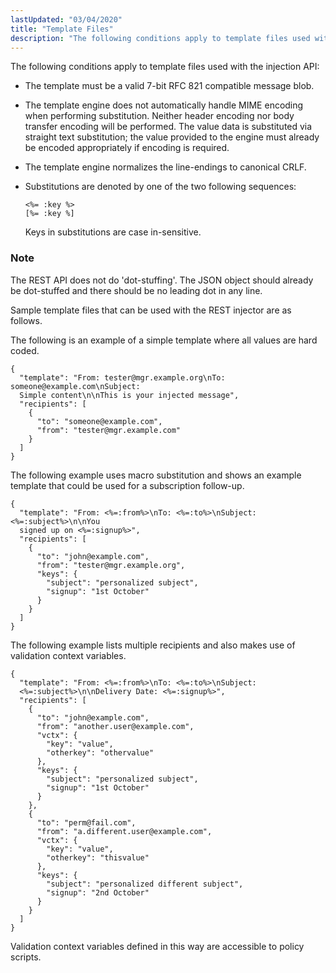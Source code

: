 ```yaml
---
lastUpdated: "03/04/2020"
title: "Template Files"
description: "The following conditions apply to template files used with the injection API The template must be a valid 7 bit RFC 821 compatible message blob The template engine does not automatically handle MIME encoding when performing substitution Neither header encoding nor body transfer encoding will be performed The value data..."
---
```


The following conditions apply to template files used with the injection API:

*   The template must be a valid 7-bit RFC 821 compatible message blob.

*   The template engine does not automatically handle MIME encoding when performing substitution. Neither header encoding nor body transfer encoding will be performed. The value data is substituted via straight text substitution; the value provided to the engine must already be encoded appropriately if encoding is required.

*   The template engine normalizes the line-endings to canonical CRLF.

*   Substitutions are denoted by one of the two following sequences:

    ```
    <%= :key %>
    [%= :key %]
    ```

    Keys in substitutions are case in-sensitive.

### Note

The REST API does not do 'dot-stuffing'. The JSON object should already be dot-stuffed and there should be no leading dot in any line.

Sample template files that can be used with the REST injector are as follows.

The following is an example of a simple template where all values are hard coded.

<a name="rest.templates.simple"></a> 


```
{
  "template": "From: tester@mgr.example.org\nTo: someone@example.com\nSubject:
  Simple content\n\nThis is your injected message",
  "recipients": [
    {
      "to": "someone@example.com",
      "from": "tester@mgr.example.com"
    }
  ]
}
```

The following example uses macro substitution and shows an example template that could be used for a subscription follow-up.

<a name="rest.templates.followup"></a> 


```
{
  "template": "From: <%=:from%>\nTo: <%=:to%>\nSubject: <%=:subject%>\n\nYou
  signed up on <%=:signup%>",
  "recipients": [
    {
      "to": "john@example.com",
      "from": "tester@mgr.example.org",
      "keys": {
        "subject": "personalized subject",
        "signup": "1st October"
      }
    }
  ]
}
```

The following example lists multiple recipients and also makes use of validation context variables.

<a name="rest.templates.multiple"></a> 


```
{
  "template": "From: <%=:from%>\nTo: <%=:to%>\nSubject:
  <%=:subject%>\n\nDelivery Date: <%=:signup%>",
  "recipients": [
    {
      "to": "john@example.com",
      "from": "another.user@example.com",
      "vctx": {
        "key": "value",
        "otherkey": "othervalue"
      },
      "keys": {
        "subject": "personalized subject",
        "signup": "1st October"
      }
    },
    {
      "to": "perm@fail.com",
      "from": "a.different.user@example.com",
      "vctx": {
        "key": "value",
        "otherkey": "thisvalue"
      },
      "keys": {
        "subject": "personalized different subject",
        "signup": "2nd October"
      }
    }
  ]
}
```

Validation context variables defined in this way are accessible to policy scripts.